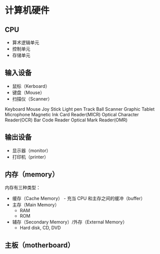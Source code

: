 # 计算机硬件

## CPU

* 算术逻辑单元
* 控制单元
* 存储单元

## 输入设备

* 鼠标（Kerboard）
* 键盘（Mouse）
* 扫描仪（Scanner）

Keyboard
Mouse
Joy Stick
Light pen
Track Ball
Scanner
Graphic Tablet
Microphone
Magnetic Ink Card Reader(MICR)
Optical Character Reader(OCR)
Bar Code Reader
Optical Mark Reader(OMR)

## 输出设备

* 显示器（monitor）
* 打印机（printer）

## 内存（memory）

内存有三种类型：

* 缓存（Cache Memory） - 充当 CPU 和主存之间的缓冲（buffer）
* 主存（Main Memory）
  * RAM
  * ROM
* 辅存（Secondary Memory）/外存（External Memory）
  * Hard disk, CD, DVD

## 主板（motherboard）